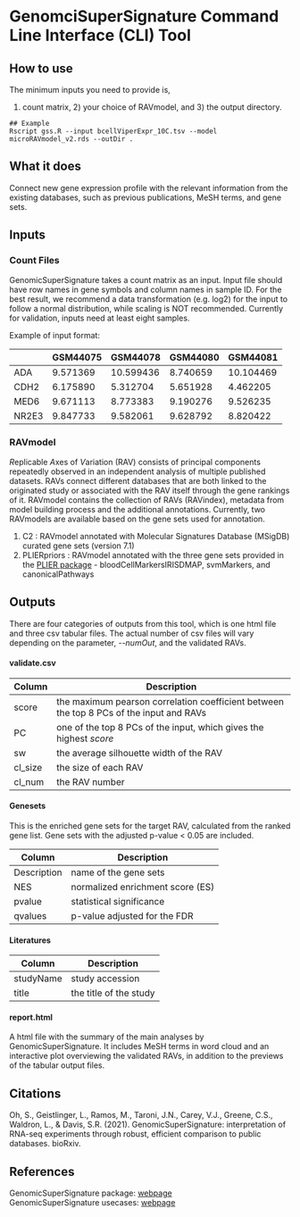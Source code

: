 # GenomciSuperSignature Command Line Interface (CLI) Tool

## How to use
The minimum inputs you need to provide is,    
1) count matrix, 2) your choice of RAVmodel, and 3) the output directory. 

```
## Example
Rscript gss.R --input bcellViperExpr_10C.tsv --model microRAVmodel_v2.rds --outDir .
```

## What it does
Connect new gene expression profile with the relevant information from the 
existing databases, such as previous publications, MeSH terms, and gene sets.


## Inputs
### Count Files
GenomicSuperSignature takes a count matrix as an input. Input file should have
row names in gene symbols and column names in sample ID. For the best result,
we recommend a data transformation (e.g. log2) for the input to follow a 
normal distribution, while scaling is NOT recommended. Currently for 
validation, inputs need at least eight samples.

Example of input format:

|      |GSM44075  |GSM44078 |GSM44080  |GSM44081|
|------|----------|---------|----------|--------|
|ADA   |9.571369 |10.599436 |8.740659 |10.104469|
|CDH2  |6.175890  |5.312704 |5.651928  |4.462205|
|MED6  |9.671113  |8.773383 |9.190276  |9.526235|
|NR2E3 |9.847733  |9.582061 |9.628792  |8.820422|

### RAVmodel
*R*eplicable *A*xes of *V*ariation (RAV) consists of principal components 
repeatedly observed in an independent analysis of multiple published datasets.
RAVs connect different databases that are both linked to the originated study 
or associated with the RAV itself through the gene rankings of it. RAVmodel 
contains the collection of RAVs (RAVindex), metadata from model building 
process and the additional annotations. Currently, two RAVmodels are available
based on the gene sets used for annotation.

1) C2 : RAVmodel annotated with Molecular Signatures Database (MSigDB) 
curated gene sets (version 7.1)    
2) PLIERpriors : RAVmodel annotated with the three gene sets provided in the 
[PLIER package](https://github.com/wgmao/PLIER) - bloodCellMarkersIRISDMAP, 
svmMarkers, and canonicalPathways


## Outputs
There are four categories of outputs from this tool, which is one html file and
three csv tabular files. The actual number of csv files will vary depending on
the parameter, *--numOut*, and the validated RAVs.

#### validate.csv

| Column |Description  |
|------|----------|
|score | the maximum pearson correlation coefficient between the top 8 PCs of the input and RAVs|
|PC | one of the top 8 PCs of the input, which gives the highest *score* |
|sw | the average silhouette width of the RAV |
|cl_size | the size of each RAV |
|cl_num | the RAV number |

#### Genesets 
This is the enriched gene sets for the target RAV, calculated from the ranked 
gene list. Gene sets with the adjusted p-value < 0.05 are included.

| Column |Description  |
|------|----------|
|Description | name of the gene sets |
|NES | normalized enrichment score (ES) |
|pvalue | statistical significance |
|qvalues | p-value adjusted for the FDR |

#### Literatures  

| Column  |Description            |
|---------|-----------------------|
|studyName|study accession        |
|title    |the title of the study |

#### report.html      
A html file with the summary of the main analyses by GenomicSuperSignature. 
It includes MeSH terms in word cloud and an interactive plot overviewing the 
validated RAVs, in addition to the previews of the tabular output files.  


## Citations
Oh, S., Geistlinger, L., Ramos, M., Taroni, J.N., Carey, V.J., Greene, C.S., 
Waldron, L., & Davis, S.R. (2021). GenomicSuperSignature: interpretation of 
RNA-seq experiments through robust, efficient comparison to public databases. 
bioRxiv.

## References
GenomicSuperSignature package: [webpage](https://shbrief.github.io/GenomicSuperSignature/)       
GenomicSuperSignature usecases: [webpage](https://shbrief.github.io/GenomicSuperSignaturePaper/)
